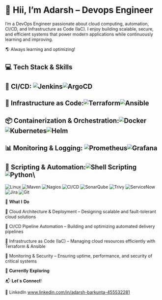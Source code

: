 # 👋 Hii, I’m Adarsh  – Devops Engineer 

I’m a DevOps Engineer passionate about cloud computing, automation, CI/CD, and Infrastructure as Code (IaC). I enjoy building scalable, secure, and efficient systems that power modern applications while continuously learning and improving.

🌎 Always learning and optimizing!

## 💻 Tech Stack & Skills  

## 🔄 CI/CD:               ![Jenkins](https://img.shields.io/badge/Jenkins-D24939?style=for-the-badge&logo=jenkins&logoColor=white)![ArgoCD](https://img.shields.io/badge/ArgoCD-FE5B00?style=for-the-badge&logo=argo&logoColor=white)

## 📜 Infrastructure as Code:![Terraform](https://img.shields.io/badge/Terraform-7B42BC?style=for-the-badge&logo=terraform&logoColor=white)![Ansible](https://img.shields.io/badge/Ansible-EE0000?style=for-the-badge&logo=ansible&logoColor=white)

## 📦 Containerization & Orchestration:![Docker](https://img.shields.io/badge/Docker-2496ED?style=for-the-badge&logo=docker&logoColor=white)![Kubernetes](https://img.shields.io/badge/Kubernetes-326CE5?style=for-the-badge&logo=kubernetes&logoColor=white)![Helm](https://img.shields.io/badge/Helm-0F1689?style=for-the-badge&logo=helm&logoColor=white)


## 📊 Monitoring & Logging: ![Prometheus](https://img.shields.io/badge/Prometheus-E6522C?style=for-the-badge&logo=prometheus&logoColor=white)![Grafana](https://img.shields.io/badge/Grafana-F46800?style=for-the-badge&logo=grafana&logoColor=white)

## 📝 Scripting & Automation:![Shell Scripting](https://img.shields.io/badge/Shell_Scripting-121011?style=for-the-badge&logo=gnu-bash&logoColor=white)![Python](https://img.shields.io/badge/Python-3776AB?style=for-the-badge&logo=python&logoColor=white)\


![Linux](https://img.shields.io/badge/Linux-FCC624?style=for-the-badge&logo=linux&logoColor=black)
![Maven](https://img.shields.io/badge/Apache_Maven-C71A36?style=for-the-badge&logo=apache-maven&logoColor=white)
![Nagios](https://img.shields.io/badge/Nagios-000000?style=for-the-badge&logo=nagios&logoColor=white)
![CI/CD](https://img.shields.io/badge/CI%2FCD-000000?style=for-the-badge&logo=githubactions&logoColor=white)
![SonarQube](https://img.shields.io/badge/SonarQube-4E9BCD?style=for-the-badge&logo=sonarqube&logoColor=white)
![Trivy](https://img.shields.io/badge/Trivy-EE0000?style=for-the-badge&logo=aqua&logoColor=white)
![ServiceNow](https://img.shields.io/badge/ServiceNow-0072C6?style=for-the-badge&logo=servicenow&logoColor=white)
![Jira](https://img.shields.io/badge/Jira-0052CC?style=for-the-badge&logo=jira&logoColor=white)
![Git](https://img.shields.io/badge/Git-F05032?style=for-the-badge&logo=git&logoColor=white)


🚀 𝐖𝐡𝐚𝐭 𝐈 𝐃𝐨

🔹 Cloud Architecture & Deployment – Designing scalable and fault-tolerant cloud solutions

🔹 CI/CD Pipeline Automation – Building and optimizing automated delivery pipelines

🔹 Infrastructure as Code (IaC) – Managing cloud resources efficiently with Terraform & Ansible

🔹 Monitoring & Security – Ensuring uptime, performance, and security of critical systems

📌 𝐂𝐮𝐫𝐫𝐞𝐧𝐭𝐥𝐲 𝐄𝐱𝐩𝐥𝐨𝐫𝐢𝐧𝐠 

📬 𝐋𝐞𝐭'𝐬 𝐂𝐨𝐧𝐧𝐞𝐜𝐭!

💼 LinkedIn 
www.linkedin.com/in/adarsh-barkunta-455532281
